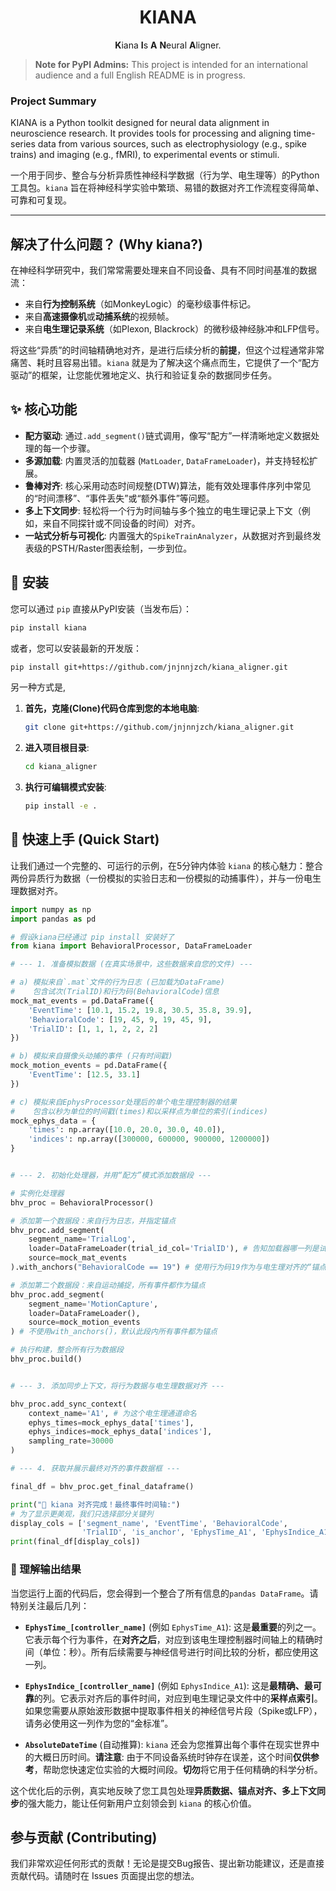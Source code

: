 <h1 align="center">KIANA</h1>

<p align="center">
  <strong>K</strong>iana <strong>I</strong>s <strong>A</strong> <strong>N</strong>eural <strong>A</strong>ligner.
</p>

> **Note for PyPI Admins:** This project is intended for an international audience and a full English README is in progress.

### Project Summary
KIANA is a Python toolkit designed for neural data alignment in neuroscience research. It provides tools for processing and aligning time-series data from various sources, such as electrophysiology (e.g., spike trains) and imaging (e.g., fMRI), to experimental events or stimuli.


一个用于同步、整合与分析异质性神经科学数据（行为学、电生理等）的Python工具包。`kiana` 旨在将神经科学实验中繁琐、易错的数据对齐工作流程变得简单、可靠和可复现。

---


## 解决了什么问题？ (Why kiana?)

在神经科学研究中，我们常常需要处理来自不同设备、具有不同时间基准的数据流：
* 来自**行为控制系统**（如MonkeyLogic）的毫秒级事件标记。
* 来自**高速摄像机**或**动捕系统**的视频帧。
* 来自**电生理记录系统**（如Plexon, Blackrock）的微秒级神经脉冲和LFP信号。

将这些“异质”的时间轴精确地对齐，是进行后续分析的**前提**，但这个过程通常非常痛苦、耗时且容易出错。`kiana` 就是为了解决这个痛点而生，它提供了一个“配方驱动”的框架，让您能优雅地定义、执行和验证复杂的数据同步任务。

## ✨ 核心功能

* **配方驱动**: 通过`.add_segment()`链式调用，像写“配方”一样清晰地定义数据处理的每一个步骤。
* **多源加载**: 内置灵活的加载器 (`MatLoader`, `DataFrameLoader`)，并支持轻松扩展。
* **鲁棒对齐**: 核心采用动态时间规整(DTW)算法，能有效处理事件序列中常见的“时间漂移”、“事件丢失”或“额外事件”等问题。
* **多上下文同步**: 轻松将一个行为时间轴与多个独立的电生理记录上下文（例如，来自不同探针或不同设备的时间）对齐。
* **一站式分析与可视化**: 内置强大的`SpikeTrainAnalyzer`，从数据对齐到最终发表级的PSTH/Raster图表绘制，一步到位。

## 🚀 安装

您可以通过 `pip` 直接从PyPI安装（当发布后）：
```bash
pip install kiana
```

或者，您可以安装最新的开发版：
```bash
pip install git+https://github.com/jnjnnjzch/kiana_aligner.git
```

另一种方式是,
1.  **首先，克隆(Clone)代码仓库到您的本地电脑**:
    ```bash
    git clone git+https://github.com/jnjnnjzch/kiana_aligner.git
    ```

2.  **进入项目根目录**:
    ```bash
    cd kiana_aligner
    ```

3.  **执行可编辑模式安装**:
    ```bash
    pip install -e .
    ```


## 🚀 快速上手 (Quick Start)

让我们通过一个完整的、可运行的示例，在5分钟内体验 `kiana` 的核心魅力：整合两份异质行为数据（一份模拟的实验日志和一份模拟的动捕事件），并与一份电生理数据对齐。

```python
import numpy as np
import pandas as pd

# 假设kiana已经通过 pip install 安装好了
from kiana import BehavioralProcessor, DataFrameLoader 

# --- 1. 准备模拟数据 (在真实场景中，这些数据来自您的文件) ---

# a) 模拟来自`.mat`文件的行为日志 (已加载为DataFrame)
#    包含试次(TrialID)和行为码(BehavioralCode)信息
mock_mat_events = pd.DataFrame({
    'EventTime': [10.1, 15.2, 19.8, 30.5, 35.8, 39.9],
    'BehavioralCode': [19, 45, 9, 19, 45, 9],
    'TrialID': [1, 1, 1, 2, 2, 2]
})

# b) 模拟来自摄像头动捕的事件 (只有时间戳)
mock_motion_events = pd.DataFrame({
    'EventTime': [12.5, 33.1]
})

# c) 模拟来自EphysProcessor处理后的单个电生理控制器的结果
#    包含以秒为单位的时间戳(times)和以采样点为单位的索引(indices)
mock_ephys_data = {
    'times': np.array([10.0, 20.0, 30.0, 40.0]),
    'indices': np.array([300000, 600000, 900000, 1200000])
}


# --- 2. 初始化处理器，并用“配方”模式添加数据段 ---

# 实例化处理器
bhv_proc = BehavioralProcessor()

# 添加第一个数据段：来自行为日志，并指定锚点
bhv_proc.add_segment(
    segment_name='TrialLog',
    loader=DataFrameLoader(trial_id_col='TrialID'), # 告知加载器哪一列是试次ID
    source=mock_mat_events
).with_anchors("BehavioralCode == 19") # 使用行为码19作为与电生理对齐的“锚点”

# 添加第二个数据段：来自运动捕捉，所有事件都作为锚点
bhv_proc.add_segment(
    segment_name='MotionCapture',
    loader=DataFrameLoader(),
    source=mock_motion_events
) # 不使用with_anchors()，默认此段内所有事件都为锚点

# 执行构建，整合所有行为数据段
bhv_proc.build()


# --- 3. 添加同步上下文，将行为数据与电生理数据对齐 ---

bhv_proc.add_sync_context(
    context_name='A1', # 为这个电生理通道命名
    ephys_times=mock_ephys_data['times'],
    ephys_indices=mock_ephys_data['indices'],
    sampling_rate=30000
)

# --- 4. 获取并展示最终对齐的事件数据框 ---

final_df = bhv_proc.get_final_dataframe()

print("🎉 kiana 对齐完成！最终事件时间轴:")
# 为了显示更美观，我们只选择部分关键列
display_cols = ['segment_name', 'EventTime', 'BehavioralCode', 
                'TrialID', 'is_anchor', 'EphysTime_A1', 'EphysIndice_A1']
print(final_df[display_cols])
```

### 📖 理解输出结果

当您运行上面的代码后，您会得到一个整合了所有信息的`pandas DataFrame`。请特别关注最后几列：

* **`EphysTime_[controller_name]`** (例如 `EphysTime_A1`):
    这是**最重要**的列之一。它表示每个行为事件，在**对齐之后**，对应到该电生理控制器时间轴上的精确时间（单位：秒）。所有后续需要与神经信号进行时间比较的分析，都应使用这一列。

* **`EphysIndice_[controller_name]`** (例如 `EphysIndice_A1`):
    这是**最精确、最可靠**的列。它表示对齐后的事件时间，对应到电生理记录文件中的**采样点索引**。如果您需要从原始波形数据中提取事件相关的神经信号片段（Spike或LFP），请务必使用这一列作为您的“金标准”。

* **`AbsoluteDateTime`** (自动推算):
    `kiana` 还会为您推算出每个事件在现实世界中的大概日历时间。**请注意**: 由于不同设备系统时钟存在误差，这个时间**仅供参考**，帮助您快速定位实验的大概时间段。**切勿**将它用于任何精确的科学分析。

这个优化后的示例，真实地反映了您工具包处理**异质数据、锚点对齐、多上下文同步**的强大能力，能让任何新用户立刻领会到 `kiana` 的核心价值。

## 参与贡献 (Contributing)

我们非常欢迎任何形式的贡献！无论是提交Bug报告、提出新功能建议，还是直接贡献代码。请随时在 Issues 页面提出您的想法。
